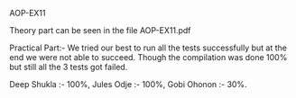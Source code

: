 AOP-EX11

Theory part can be seen in the file AOP-EX11.pdf

Practical Part:-
We tried our best to run all the tests successfully but at the end we were not able to succeed. Though the compilation was done 100% but still all the 3 tests got failed.

Deep Shukla :- 100%, 
Jules Odje :- 100%, 
Gobi Ohonon :- 30%.
